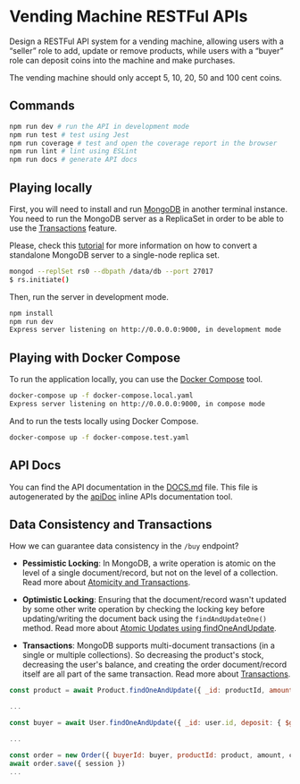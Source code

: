 # Vending Machine RESTFul APIs

Design a RESTFul API system for a vending machine, allowing users with a “seller” role to add, update or remove products, while users with a “buyer” role can deposit coins into the machine and make purchases.

The vending machine should only accept 5, 10, 20, 50 and 100 cent coins.

## Commands

```bash
npm run dev # run the API in development mode
npm run test # test using Jest
npm run coverage # test and open the coverage report in the browser
npm run lint # lint using ESLint
npm run docs # generate API docs
```

## Playing locally

First, you will need to install and run [MongoDB](https://www.mongodb.com/) in another terminal instance.
You need to run the MongoDB server as a ReplicaSet in order to be able to use the [Transactions](https://docs.mongodb.com/upcoming/core/transactions/) feature.

Please, check this [tutorial](https://docs.mongodb.com/manual/tutorial/convert-standalone-to-replica-set/) for more information on how to convert a standalone MongoDB server to a single-node replica set.

```bash
mongod --replSet rs0 --dbpath /data/db --port 27017
$ rs.initiate()
```

Then, run the server in development mode.

```bash
npm install
npm run dev
Express server listening on http://0.0.0.0:9000, in development mode
```

## Playing with Docker Compose

To run the application locally, you can use the [Docker Compose](https://docs.docker.com/compose/overview/) tool.

```bash
docker-compose up -f docker-compose.local.yaml
Express server listening on http://0.0.0.0:9000, in compose mode
```

And to run the tests locally using Docker Compose.

```bash
docker-compose up -f docker-compose.test.yaml
```

## API Docs

You can find the API documentation in the [DOCS.md](./DOCS.md) file.
This file is autogenerated by the [apiDoc](https://apidocjs.com/) inline APIs documentation tool.

## Data Consistency and Transactions

How we can guarantee data consistency in the `/buy` endpoint?

- **Pessimistic Locking**: In MongoDB, a write operation is atomic on the level of a single document/record, but not on the level of a collection.
Read more about [Atomicity and Transactions](https://docs.mongodb.com/manual/core/write-operations-atomicity/).

- **Optimistic Locking**: Ensuring that the document/record wasn't updated by some other write operation by checking the locking key before updating/writing the document back using the `findAndUpdateOne()` method.
Read more about [Atomic Updates using findOneAndUpdate](https://mongoosejs.com/docs/tutorials/findoneandupdate.html#atomic-updates).

- **Transactions**: MongoDB supports multi-document transactions (in a single or multiple collections).
So decreasing the product's stock, decreasing the user's balance, and creating the order document/record itself are all part of the same transaction.
Read more about [Transactions](https://docs.mongodb.com/manual/core/transactions/).

```javascript
const product = await Product.findOneAndUpdate({ _id: productId, amount: { $gte: amount } }, ... }, { session })

...

const buyer = await User.findOneAndUpdate({ _id: user.id, deposit: { $gte: cost } }, ... }, { session })

...

const order = new Order({ buyerId: buyer, productId: product, amount, cost })
await order.save({ session })
...
```
